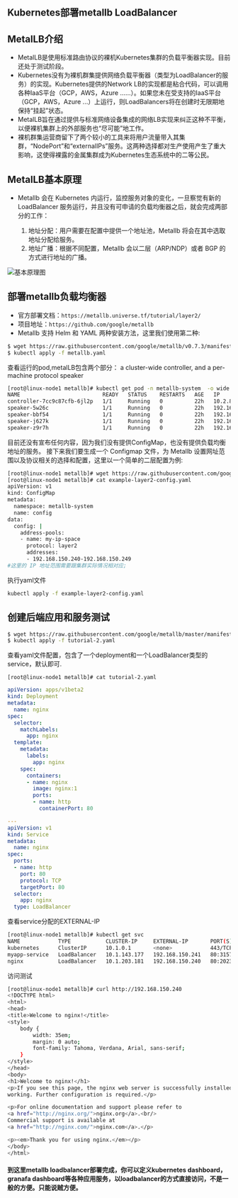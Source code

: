## Kubernetes部署metallb LoadBalancer

## MetalLB介绍

- MetalLB是使用标准路由协议的裸机Kubernetes集群的负载平衡器实现。目前还处于测试阶段。
- Kubernetes没有为裸机群集提供网络负载平衡器（类型为LoadBalancer的服务）的实现。Kubernetes提供的Network LB的实现都是粘合代码，可以调用各种IaaS平台（GCP，AWS，Azure ......）。如果您未在受支持的IaaS平台（GCP，AWS，Azure ...）上运行，则LoadBalancers将在创建时无限期地保持“挂起”状态。
- MetalLB旨在通过提供与标准网络设备集成的网络LB实现来纠正这种不平衡，以便裸机集群上的外部服务也“尽可能”地工作。
- 裸机群集运营商留下了两个较小的工具来将用户流量带入其集群，“NodePort”和“externalIPs”服务。这两种选择都对生产使用产生了重大影响，这使得裸露的金属集群成为Kubernetes生态系统中的二等公民。

## MetalLB基本原理

- Metallb 会在 Kubernetes 内运行，监控服务对象的变化，一旦察觉有新的LoadBalancer 服务运行，并且没有可申请的负载均衡器之后，就会完成两部分的工作：

  1. 地址分配：用户需要在配置中提供一个地址池，Metallb 将会在其中选取地址分配给服务。
  2. 地址广播：根据不同配置，Metallb 会以二层（ARP/NDP）或者 BGP 的方式进行地址的广播。

![基本原理图](https://skymyyang.github.io/img/metallb.png)

## 部署metallb负载均衡器

- 官方部署文档：`https://metallb.universe.tf/tutorial/layer2/`
- 项目地址：`https://github.com/google/metallb`
- Metallb 支持 Helm 和 YAML 两种安装方法，这里我们使用第二种:

```Bash
$ wget https://raw.githubusercontent.com/google/metallb/v0.7.3/manifests/metallb.yaml
$ kubectl apply -f metallb.yaml
```
查看运行的pod,metalLB包含两个部分： a cluster-wide controller, and a per-machine protocol speaker

```Bash
[root@linux-node1 metallb]# kubectl get pod -n metallb-system  -o wide
NAME                          READY   STATUS    RESTARTS   AGE   IP                NODE          NOMINATED NODE   READINESS GATES
controller-7cc9c87cfb-6jl2p   1/1     Running   0          22h   10.2.86.4         linux-node2   <none>           <none>
speaker-5w26c                 1/1     Running   0          22h   192.168.150.144   linux-node4   <none>           <none>
speaker-bbf54                 1/1     Running   0          22h   192.168.150.141   linux-node1   <none>           <none>
speaker-j627k                 1/1     Running   0          22h   192.168.150.142   linux-node2   <none>           <none>
speaker-z9r7h                 1/1     Running   0          22h   192.168.150.143   linux-node3   <none>           <none>
```
目前还没有宣布任何内容，因为我们没有提供ConfigMap，也没有提供负载均衡地址的服务。
接下来我们要生成一个 Configmap 文件，为 Metallb 设置网址范围以及协议相关的选择和配置，这里以一个简单的二层配置为例:

```Bash
[root@linux-node1 metallb]# wget https://raw.githubusercontent.com/google/metallb/v0.7.3/manifests/example-layer2-config.yaml
[root@linux-node1 metallb]# cat example-layer2-config.yaml
apiVersion: v1
kind: ConfigMap
metadata:
  namespace: metallb-system
  name: config
data:
  config: |
    address-pools:
    - name: my-ip-space
      protocol: layer2
      addresses:
      - 192.168.150.240-192.168.150.249
#这里的 IP 地址范围需要跟集群实际情况相对应;
```

执行yaml文件

```Bash
kubectl apply -f example-layer2-config.yaml
```

## 创建后端应用和服务测试

```Bash
$ wget https://raw.githubusercontent.com/google/metallb/master/manifests/tutorial-2.yaml
$ kubectl apply -f tutorial-2.yaml
```
查看yaml文件配置，包含了一个deployment和一个LoadBalancer类型的service，默认即可.

 `[root@linux-node1 metallb]# cat tutorial-2.yaml`

```YAML
apiVersion: apps/v1beta2
kind: Deployment
metadata:
  name: nginx
spec:
  selector:
    matchLabels:
      app: nginx
  template:
    metadata:
      labels:
        app: nginx
    spec:
      containers:
      - name: nginx
        image: nginx:1
        ports:
        - name: http
          containerPort: 80

---
apiVersion: v1
kind: Service
metadata:
  name: nginx
spec:
  ports:
  - name: http
    port: 80
    protocol: TCP
    targetPort: 80
  selector:
    app: nginx
  type: LoadBalancer
```
查看service分配的EXTERNAL-IP

```Bash
[root@linux-node1 metallb]# kubectl get svc
NAME            TYPE           CLUSTER-IP     EXTERNAL-IP       PORT(S)        AGE
kubernetes      ClusterIP      10.1.0.1       <none>            443/TCP        14d
myapp-service   LoadBalancer   10.1.143.177   192.168.150.241   80:31579/TCP   21h
nginx           LoadBalancer   10.1.203.181   192.168.150.240   80:20233/TCP   22h
```
访问测试

```Bash
[root@linux-node1 metallb]# curl http://192.168.150.240
<!DOCTYPE html>
<html>
<head>
<title>Welcome to nginx!</title>
<style>
    body {
        width: 35em;
        margin: 0 auto;
        font-family: Tahoma, Verdana, Arial, sans-serif;
    }
</style>
</head>
<body>
<h1>Welcome to nginx!</h1>
<p>If you see this page, the nginx web server is successfully installed and
working. Further configuration is required.</p>

<p>For online documentation and support please refer to
<a href="http://nginx.org/">nginx.org</a>.<br/>
Commercial support is available at
<a href="http://nginx.com/">nginx.com</a>.</p>

<p><em>Thank you for using nginx.</em></p>
</body>
</html>
```

#### 到这里metallb loadbalancer部署完成，你可以定义kubernetes dashboard，granafa dashboard等各种应用服务，以loadbalancer的方式直接访问，不是一般的方便。只能说贼方便。
